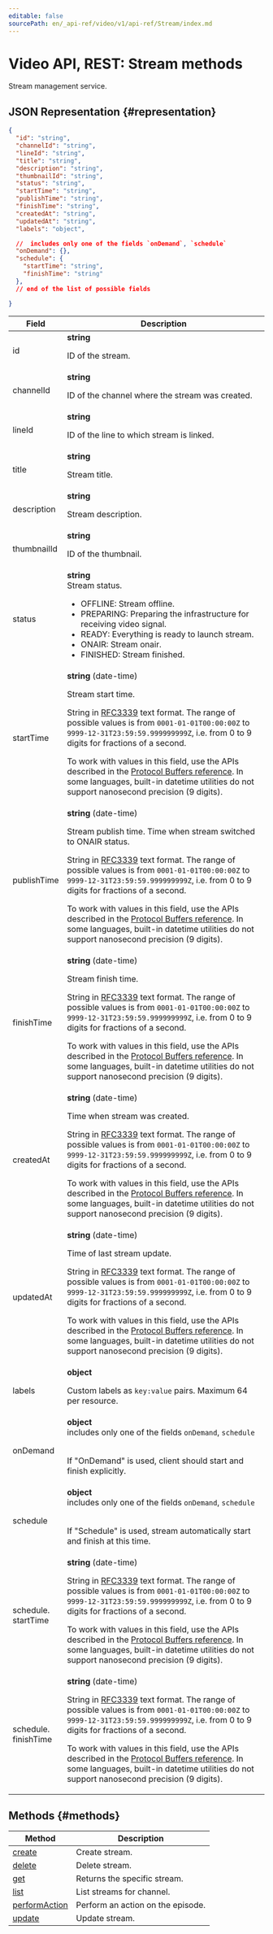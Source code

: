 ```yaml
---
editable: false
sourcePath: en/_api-ref/video/v1/api-ref/Stream/index.md
---
```


# Video API, REST: Stream methods
Stream management service.
## JSON Representation {#representation}
```json 
{
  "id": "string",
  "channelId": "string",
  "lineId": "string",
  "title": "string",
  "description": "string",
  "thumbnailId": "string",
  "status": "string",
  "startTime": "string",
  "publishTime": "string",
  "finishTime": "string",
  "createdAt": "string",
  "updatedAt": "string",
  "labels": "object",

  //  includes only one of the fields `onDemand`, `schedule`
  "onDemand": {},
  "schedule": {
    "startTime": "string",
    "finishTime": "string"
  },
  // end of the list of possible fields

}
```
 
Field | Description
--- | ---
id | **string**<br><p>ID of the stream.</p> 
channelId | **string**<br><p>ID of the channel where the stream was created.</p> 
lineId | **string**<br><p>ID of the line to which stream is linked.</p> 
title | **string**<br><p>Stream title.</p> 
description | **string**<br><p>Stream description.</p> 
thumbnailId | **string**<br><p>ID of the thumbnail.</p> 
status | **string**<br>Stream status.<br><ul> <li>OFFLINE: Stream offline.</li> <li>PREPARING: Preparing the infrastructure for receiving video signal.</li> <li>READY: Everything is ready to launch stream.</li> <li>ONAIR: Stream onair.</li> <li>FINISHED: Stream finished.</li> </ul> 
startTime | **string** (date-time)<br><p>Stream start time.</p> <p>String in <a href="https://www.ietf.org/rfc/rfc3339.txt">RFC3339</a> text format. The range of possible values is from ``0001-01-01T00:00:00Z`` to ``9999-12-31T23:59:59.999999999Z``, i.e. from 0 to 9 digits for fractions of a second.</p> <p>To work with values in this field, use the APIs described in the <a href="https://developers.google.com/protocol-buffers/docs/reference/overview">Protocol Buffers reference</a>. In some languages, built-in datetime utilities do not support nanosecond precision (9 digits).</p> 
publishTime | **string** (date-time)<br><p>Stream publish time. Time when stream switched to ONAIR status.</p> <p>String in <a href="https://www.ietf.org/rfc/rfc3339.txt">RFC3339</a> text format. The range of possible values is from ``0001-01-01T00:00:00Z`` to ``9999-12-31T23:59:59.999999999Z``, i.e. from 0 to 9 digits for fractions of a second.</p> <p>To work with values in this field, use the APIs described in the <a href="https://developers.google.com/protocol-buffers/docs/reference/overview">Protocol Buffers reference</a>. In some languages, built-in datetime utilities do not support nanosecond precision (9 digits).</p> 
finishTime | **string** (date-time)<br><p>Stream finish time.</p> <p>String in <a href="https://www.ietf.org/rfc/rfc3339.txt">RFC3339</a> text format. The range of possible values is from ``0001-01-01T00:00:00Z`` to ``9999-12-31T23:59:59.999999999Z``, i.e. from 0 to 9 digits for fractions of a second.</p> <p>To work with values in this field, use the APIs described in the <a href="https://developers.google.com/protocol-buffers/docs/reference/overview">Protocol Buffers reference</a>. In some languages, built-in datetime utilities do not support nanosecond precision (9 digits).</p> 
createdAt | **string** (date-time)<br><p>Time when stream was created.</p> <p>String in <a href="https://www.ietf.org/rfc/rfc3339.txt">RFC3339</a> text format. The range of possible values is from ``0001-01-01T00:00:00Z`` to ``9999-12-31T23:59:59.999999999Z``, i.e. from 0 to 9 digits for fractions of a second.</p> <p>To work with values in this field, use the APIs described in the <a href="https://developers.google.com/protocol-buffers/docs/reference/overview">Protocol Buffers reference</a>. In some languages, built-in datetime utilities do not support nanosecond precision (9 digits).</p> 
updatedAt | **string** (date-time)<br><p>Time of last stream update.</p> <p>String in <a href="https://www.ietf.org/rfc/rfc3339.txt">RFC3339</a> text format. The range of possible values is from ``0001-01-01T00:00:00Z`` to ``9999-12-31T23:59:59.999999999Z``, i.e. from 0 to 9 digits for fractions of a second.</p> <p>To work with values in this field, use the APIs described in the <a href="https://developers.google.com/protocol-buffers/docs/reference/overview">Protocol Buffers reference</a>. In some languages, built-in datetime utilities do not support nanosecond precision (9 digits).</p> 
labels | **object**<br><p>Custom labels as ``key:value`` pairs. Maximum 64 per resource.</p> 
onDemand | **object** <br> includes only one of the fields `onDemand`, `schedule`<br><br><p>If "OnDemand" is used, client should start and finish explicitly.</p> 
schedule | **object** <br> includes only one of the fields `onDemand`, `schedule`<br><br><p>If "Schedule" is used, stream automatically start and finish at this time.</p> 
schedule.<br>startTime | **string** (date-time)<br><p>String in <a href="https://www.ietf.org/rfc/rfc3339.txt">RFC3339</a> text format. The range of possible values is from ``0001-01-01T00:00:00Z`` to ``9999-12-31T23:59:59.999999999Z``, i.e. from 0 to 9 digits for fractions of a second.</p> <p>To work with values in this field, use the APIs described in the <a href="https://developers.google.com/protocol-buffers/docs/reference/overview">Protocol Buffers reference</a>. In some languages, built-in datetime utilities do not support nanosecond precision (9 digits).</p> 
schedule.<br>finishTime | **string** (date-time)<br><p>String in <a href="https://www.ietf.org/rfc/rfc3339.txt">RFC3339</a> text format. The range of possible values is from ``0001-01-01T00:00:00Z`` to ``9999-12-31T23:59:59.999999999Z``, i.e. from 0 to 9 digits for fractions of a second.</p> <p>To work with values in this field, use the APIs described in the <a href="https://developers.google.com/protocol-buffers/docs/reference/overview">Protocol Buffers reference</a>. In some languages, built-in datetime utilities do not support nanosecond precision (9 digits).</p> 

## Methods {#methods}
Method | Description
--- | ---
[create](create.md) | Create stream.
[delete](delete.md) | Delete stream.
[get](get.md) | Returns the specific stream.
[list](list.md) | List streams for channel.
[performAction](performAction.md) | Perform an action on the episode.
[update](update.md) | Update stream.